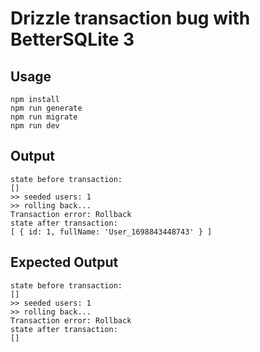 # Drizzle transaction bug with BetterSQLite 3

## Usage

```
npm install
npm run generate
npm run migrate
npm run dev
```

## Output

```
state before transaction:
[]
>> seeded users: 1
>> rolling back...
Transaction error: Rollback
state after transaction:
[ { id: 1, fullName: 'User_1698843448743' } ]
```

## Expected Output

```
state before transaction:
[]
>> seeded users: 1
>> rolling back...
Transaction error: Rollback
state after transaction:
[]
```
